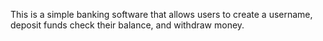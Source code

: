 This is a simple banking software that allows users to
create a username, deposit funds
check their balance, and withdraw money.
